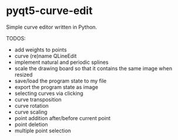 # pyqt5-curve-edit
Simple curve editor written in Python.


TODOS:
* add weights to points
* curve (re)name QLineEdit
* implement natural and periodic splines
* scale the drawing board so that it contains the same image when resized
* save/load the program state to my file
* export the program state as image
* selecting curves via clicking
* curve transposition
* curve rotation
* curve scaling
* point addition after/before current point
* point deletion
* multiple point selection
